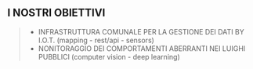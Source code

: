 
## I NOSTRI OBIETTIVI

> - INFRASTRUTTURA COMUNALE PER LA GESTIONE DEI DATI BY I.O.T. (mapping - rest/api - sensors)
> - NONITORAGGIO DEI COMPORTAMENTI ABERRANTI NEI LUIGHI PUBBLICI  (computer vision - deep learning)
